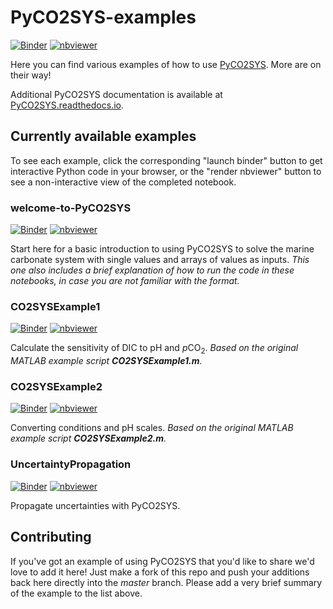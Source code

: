 # PyCO2SYS-examples

[![Binder](https://mybinder.org/badge_logo.svg)](https://mybinder.org/v2/gh/mvdh7/PyCO2SYS-examples/master)
[![nbviewer](https://raw.githubusercontent.com/jupyter/design/bfbff5d7eec8bd8be413deffecff0f4de29fd5cf/logos/Badges/nbviewer_badge.svg)](https://nbviewer.jupyter.org/github/mvdh7/PyCO2SYS-examples/tree/master/completed/)

Here you can find various examples of how to use [PyCO2SYS](https://github.com/mvdh7/PyCO2SYS).  More are on their way!

Additional PyCO2SYS documentation is available at [PyCO2SYS.readthedocs.io](https://pyco2sys.readthedocs.io).

## Currently available examples

To see each example, click the corresponding "launch binder" button to get interactive Python code in your browser, or the "render nbviewer" button to see a non-interactive view of the completed notebook.

### welcome-to-PyCO2SYS

[![Binder](https://mybinder.org/badge_logo.svg)](https://mybinder.org/v2/gh/mvdh7/PyCO2SYS-examples/master?filepath=welcome-to-PyCO2SYS.ipynb) [![nbviewer](https://raw.githubusercontent.com/jupyter/design/bfbff5d7eec8bd8be413deffecff0f4de29fd5cf/logos/Badges/nbviewer_badge.svg)](https://nbviewer.jupyter.org/github/mvdh7/PyCO2SYS-examples/tree/master/completed/welcome-to-PyCO2SYS.ipynb)

Start here for a basic introduction to using PyCO2SYS to solve the marine carbonate system with single values and arrays of values as inputs.  *This one also includes a brief explanation of how to run the code in these notebooks, in case you are not familiar with the format.*

### CO2SYSExample1

[![Binder](https://mybinder.org/badge_logo.svg)](https://mybinder.org/v2/gh/mvdh7/PyCO2SYS-examples/master?filepath=CO2SYSExample1.ipynb) [![nbviewer](https://raw.githubusercontent.com/jupyter/design/bfbff5d7eec8bd8be413deffecff0f4de29fd5cf/logos/Badges/nbviewer_badge.svg)](https://nbviewer.jupyter.org/github/mvdh7/PyCO2SYS-examples/tree/master/completed/CO2SYSExample1.ipynb)
  
Calculate the sensitivity of DIC to pH and *p*CO<sub>2</sub>.  *Based on the original MATLAB example script **CO2SYSExample1.m**.*
  
 ### CO2SYSExample2
 
[![Binder](https://mybinder.org/badge_logo.svg)](https://mybinder.org/v2/gh/mvdh7/PyCO2SYS-examples/master?filepath=CO2SYSExample2.ipynb) [![nbviewer](https://raw.githubusercontent.com/jupyter/design/bfbff5d7eec8bd8be413deffecff0f4de29fd5cf/logos/Badges/nbviewer_badge.svg)](https://nbviewer.jupyter.org/github/mvdh7/PyCO2SYS-examples/tree/master/completed/CO2SYSExample2.ipynb)
 
Converting conditions and pH scales.  *Based on the original MATLAB example script **CO2SYSExample2.m**.*

### UncertaintyPropagation

[![Binder](https://mybinder.org/badge_logo.svg)](https://mybinder.org/v2/gh/mvdh7/PyCO2SYS-examples/master?filepath=UncertaintyPropagation.ipynb) [![nbviewer](https://raw.githubusercontent.com/jupyter/design/bfbff5d7eec8bd8be413deffecff0f4de29fd5cf/logos/Badges/nbviewer_badge.svg)](https://nbviewer.jupyter.org/github/mvdh7/PyCO2SYS-examples/tree/master/completed/UncertaintyPropagation.ipynb)

Propagate uncertainties with PyCO2SYS.

## Contributing

If you've got an example of using PyCO2SYS that you'd like to share we'd love to add it here!  Just make a fork of this repo and push your additions back here directly into the *master* branch.  Please add a very brief summary of the example to the list above.
